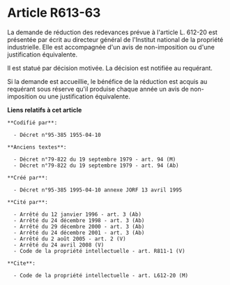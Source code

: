 # Article R613-63

La demande de réduction des redevances prévue à l'article L. 612-20 est présentée par écrit au directeur général de
l'Institut national de la propriété industrielle. Elle est accompagnée d'un avis de non-imposition ou d'une justification
équivalente.

Il est statué par décision motivée. La décision est notifiée au requérant.

Si la demande est accueillie, le bénéfice de la réduction est acquis au requérant sous réserve qu'il produise chaque année un
avis de non-imposition ou une justification équivalente.

**Liens relatifs à cet article**

	**Codifié par**:

	  - Décret n°95-385 1955-04-10

	**Anciens textes**:

	  - Décret n°79-822 du 19 septembre 1979 - art. 94 (M)
	  - Décret n°79-822 du 19 septembre 1979 - art. 94 (Ab)

	**Créé par**:

	  - Décret n°95-385 1995-04-10 annexe JORF 13 avril 1995

	**Cité par**:

	  - Arrêté du 12 janvier 1996 - art. 3 (Ab)
	  - Arrêté du 24 décembre 1998 - art. 3 (Ab)
	  - Arrêté du 29 décembre 2000 - art. 3 (Ab)
	  - Arrêté du 24 décembre 2001 - art. 3 (Ab)
	  - Arrêté du 2 août 2005 - art. 2 (V)
	  - Arrêté du 24 avril 2008 (V)
	  - Code de la propriété intellectuelle - art. R811-1 (V)

	**Cite**:

	  - Code de la propriété intellectuelle - art. L612-20 (M)
